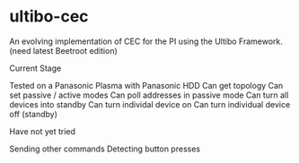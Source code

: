 # ultibo-cec
An evolving implementation of CEC for the PI using the Ultibo Framework. (need latest Beetroot edition)

Current Stage

Tested on a Panasonic Plasma with Panasonic HDD
Can get topology
Can set passive / active modes
Can poll addresses in passive mode
Can turn all devices into standby
Can turn individal device on
Can turn individual device off (standby)

Have not yet tried

Sending other commands
Detecting button presses
